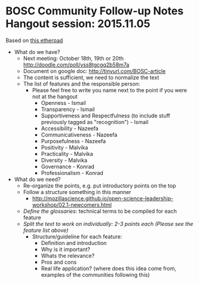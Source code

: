 # BOSC Community Follow-up Notes Hangout session: 2015.11.05

Based on [this etherpad](https://public.etherpad-mozilla.org/p/BOSC-communityFollowupNotes)

- What do we have?
    - Next meeting: October 18th, 19th or 20th http://doodle.com/poll/vss8tgcgq2b58m7a
    - Document on google doc: http://tinyurl.com/BOSC-article
    - The content is sufficient, we need to normalize the text
    - The list of features and the responsible person: 
        - Please feel free to write you name next to the point if you were not at the hangout
            - Openness  - Ismail 
            - Transparency - Ismail
            - Supportiveness and Respectfulness (to include stuff previously tagged as "recognition") - Ismail
            - Accessibility - Nazeefa
            - Communicativeness - Nazeefa
            - Purposefulness - Nazeefa
            - Positivity -  Malvika
            - Practicality - Malvika 
            - Diversity - Malvika
            - Governance - Konrad
            - Professionalism - Konrad
- What do we need?
    - Re-organize the points, e.g. put introductory points on the top
    - Follow a structure something in this manner
        - http://mozillascience.github.io/open-science-leadership-workshop/02.1-newcomers.html
    - *Define the glossaries*: technical terms to be compiled for each feature
    - *Split the text to work on individually: 2-3 points each (Please see the feature list above)*
        - Structure/guideline for each feature:
            - Definition and introduction
            - Why is it important?
            - Whats the relevance?
            - Pros and cons
            - Real life application? (where does this idea come from, examples of the communities following this)